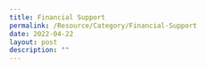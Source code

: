 ```yaml
---
title: Financial Support
permalink: /Resource/Category/Financial-Support
date: 2022-04-22
layout: post
description: ""
---
```

